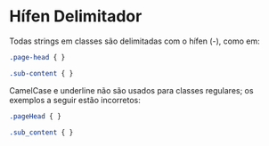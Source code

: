 # Hífen Delimitador

Todas strings em classes são delimitadas com o hífen (-), como em:

```css
.page-head { }

.sub-content { }
```

CamelCase e underline não são usados para classes regulares; os exemplos a seguir estão incorretos:

```css
.pageHead { }

.sub_content { }
```
